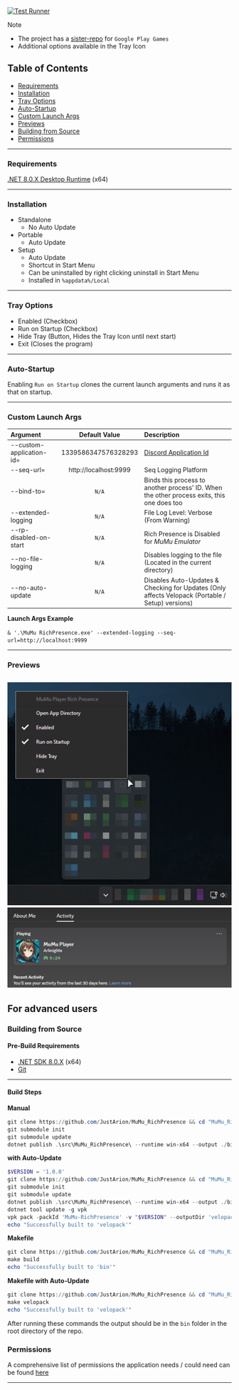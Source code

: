 [![Test Runner](https://github.com/JustArion/MuMu_RichPresence/actions/workflows/tests.yml/badge.svg)](https://github.com/JustArion/MuMu_RichPresence/actions/workflows/tests.yml)

> [!NOTE]
> - The project has a [sister-repo](https://github.com/JustArion/PlayGames_RichPresence) for `Google Play Games`
> - Additional options available in the Tray Icon

## Table of Contents
- [Requirements](#requirements)
- [Installation](#installation)
- [Tray Options](#tray-options)
- [Auto-Startup](#auto-startup)
- [Custom Launch Args](#custom-launch-args)
- [Previews](#previews)
- [Building from Source](#building-from-source)
- [Permissions](#permissions)

---
### Requirements
[.NET 8.0.X Desktop Runtime](https://dotnet.microsoft.com/en-us/download/dotnet/8.0) (x64)

---
### Installation
- Standalone
    - No Auto Update
- Portable
    - Auto Update
- Setup
    - Auto Update
    - Shortcut in Start Menu
    - Can be uninstalled by right clicking uninstall in Start Menu
    - Installed in `%appdata%/Local`

---
### Tray Options

- Enabled (Checkbox)
- Run on Startup (Checkbox)
- Hide Tray (Button, Hides the Tray Icon until next start)
- Exit (Closes the program)

---
### Auto-Startup

Enabling `Run on Startup` clones the current launch arguments and runs it as that on startup.

---
### Custom Launch Args

| Argument                 |     Default Value     | Description                                                                                |
|:-------------------------|:---------------------:|:-------------------------------------------------------------------------------------------|
| --custom-application-id= |  1339586347576328293  | [Discord Application Id](https://discord.com/developers/applications)                      |
| --seq-url=               | http://localhost:9999 | Seq Logging Platform                                                                       |
| --bind-to=               |         `N/A`         | Binds this process to another process' ID. When the other process exits, this one does too |
| --extended-logging       |         `N/A`         | File Log Level: Verbose (From Warning)                                                     |
| --rp-disabled-on-start   |         `N/A`         | Rich Presence is Disabled for *MuMu Emulator*                                              |
| --no-file-logging        |         `N/A`         | Disables logging to the file (Located in the current directory)                            |
| --no-auto-update         |         `N/A`         | Disables Auto-Updates & Checking for Updates (Only affects Velopack (Portable / Setup) versions) |

**Launch Args Example**

`& '.\MuMu RichPresence.exe' --extended-logging --seq-url=http://localhost:9999`

---
### Previews
![context-menu-preview](images/TrayContextMenuPreview.png)
![rich-presence-preview](images/RichPresencePreview.png)
---

## For advanced users

### Building from Source

#### Pre-Build Requirements

- [.NET SDK 8.0.X](https://dotnet.microsoft.com/en-us/download/dotnet/thank-you/runtime-desktop-8.0.13-windows-x64-installer) (x64)<br>
- [Git](https://git-scm.com/downloads)

---
#### Build Steps

**Manual**
```ps1
git clone https://github.com/JustArion/MuMu_RichPresence && cd "MuMu_RichPresence"
git submodule init
git submodule update
dotnet publish .\src\MuMu_RichPresence\ --runtime win-x64 --output ./bin/
```

**with Auto-Update**
```ps1
$VERSION = '1.0.0'
git clone https://github.com/JustArion/MuMu_RichPresence && cd "MuMu_RichPresence"
git submodule init
git submodule update
dotnet publish .\src\MuMu_RichPresence\ --runtime win-x64 --output ./bin/
dotnet tool update -g vpk
vpk pack -packId 'MuMu-RichPresence' -v "$VERSION" --outputDir 'velopack' --mainExe 'MuMu RichPresence Standalone.exe' --packDir 'bin'
echo "Successfully built to 'velopack'"
```

**Makefile**
```ps1
git clone https://github.com/JustArion/MuMu_RichPresence && cd "MuMu_RichPresence"
make build
echo "Successfully built to 'bin'"
```

**Makefile with Auto-Update**
```ps1
git clone https://github.com/JustArion/MuMu_RichPresence && cd "MuMu_RichPresence"
make velopack
echo "Successfully built to 'velopack'"
```

After running these commands the output should be in the `bin` folder in the root directory of the repo.

### Permissions

A comprehensive list of permissions the application needs / could need can be found [here](permissions.md)

---

